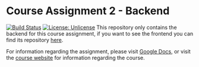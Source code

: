 # Course Assignment 2 - Backend

[![Build Status](https://travis-ci.com/nicklasanielsen/Course-Assignment-2-Backend.svg?token=zgehqy9DRGP96w5Nrecw&branch=main)](https://travis-ci.com/nicklasanielsen/Course-Assignment-2-Backend)
[![License: Unlicense](https://img.shields.io/badge/license-Unlicense-blue.svg)](https://github.com/nicklasanielsen/Course-Assignment-2-Backend/blob/main/LICENSE)
This repository only contains the backend for this course assignment, if you want to see the frontend you can find its repository [here](https://github.com/nicklasanielsen/Course-Assignment-2-Frontend).


For information regarding the assignment, please visit [Google Docs](https://docs.google.com/document/d/1CsaoI4vLv0QqZdfZDlsHkJtqT8YX_32sKxVxDGUY9E8/edit), or visit the [course website](https://dat-fall2020.netlify.app/Flow-3/) for information regarding the course.
